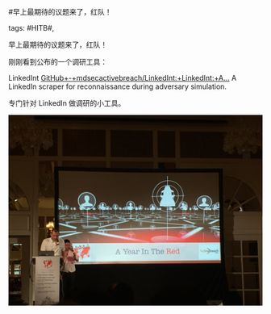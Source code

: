 #早上最期待的议题来了，红队！

tags: #HITB#, 

早上最期待的议题来了，红队！

刚刚看到公布的一个调研工具：

LinkedInt
[GitHub+-+mdsecactivebreach/LinkedInt:+LinkedInt:+A...](https://github.com/mdsecactivebreach/LinkedInt)
A LinkedIn scraper for reconnaissance during adversary simulation.

专门针对 LinkedIn 做调研的小工具。

![image_51112881825114](/assets/51112881825114.jpeg)

[comment]: <> (topic_id:88888251111182)

[comment]: <> (create_time:2017-08-24T12:50:30.718+0800)

[comment]: <> (topic_type:talk)

[comment]: <> (owner:781244882_余弦)

